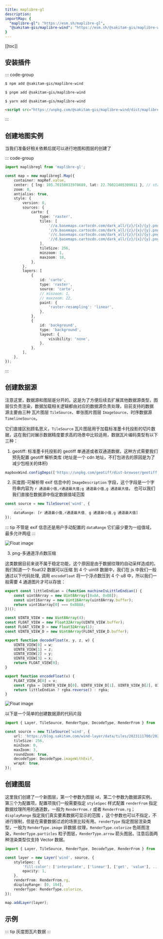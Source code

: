 ```yaml
---
title: maplibre-gl
description:
importMap: {
  "maplibre-gl": "https://esm.sh/maplibre-gl",
  "@sakitam-gis/maplibre-wind": "https://esm.sh/@sakitam-gis/maplibre-wind"
}
---
```


[[toc]]

## 安装插件

::: code-group

```sh [npm]
$ npm add @sakitam-gis/maplibre-wind
```

```sh [pnpm]
$ pnpm add @sakitam-gis/maplibre-wind
```

```sh [yarn]
$ yarn add @sakitam-gis/maplibre-wind
```

```html [script]
<script src="https://unpkg.com/@sakitam-gis/maplibre-wind/dist/maplibre-wind.js"></script>
```

:::

## 创建地图实例

当我们准备好相关依赖后就可以进行地图和图层的创建了

::: code-group

```ts
import maplibregl from 'maplibre-gl';

const map = new maplibregl.Map({
    container: mapRef.value,
    center: { lng: 105.70150033978689, lat: 22.76021405309811 }, // starting position [lng, lat]
    zoom: 0,
    antialias: true,
    style: {
        version: 8,
        sources: {
            carto: {
                type: 'raster',
                tiles: [
                    '//a.basemaps.cartocdn.com/dark_all/{z}/{x}/{y}.png',
                    '//b.basemaps.cartocdn.com/dark_all/{z}/{x}/{y}.png',
                    '//c.basemaps.cartocdn.com/dark_all/{z}/{x}/{y}.png',
                    '//d.basemaps.cartocdn.com/dark_all/{z}/{x}/{y}.png',
                ],
                tileSize: 256,
                minzoom: 1,
                maxzoom: 18,
            },
        },
        layers: [
            {
                id: 'carto',
                type: 'raster',
                source: 'carto',
                // minzoom: 1,
                // maxzoom: 22,
                paint: {
                    'raster-resampling': 'linear',
                },
            },
            {
                id: 'background',
                type: 'background',
                layout: {
                    visibility: 'none',
                },
            },
        ],
    },
});
```
:::

## 创建数据源

注意这里，数据源和图层是分开的。这是为了方便后续去扩展其他数据源类型，图层仅负责渲染，数据加载相关逻辑都由对应的数据源负责处理，目前支持的数据
源主要由三种 瓦片图层 `TileSource`、单张图片图层 `ImageSource`、时序数据源 `TimelineSource`。

它们直接区别顾名思义，`TileSource` 瓦片图层用于加载标准墨卡托投影的切片数据，这在我们对展示数据精度要求高的场景中比较适用，数据瓦片编码类型有以下三种：

1. geotiff: 标准墨卡托投影的 geotiff 单通道或者双通道数据，这种方式需要我们预先配置 geotiff 解析类库 (地址是一个 cdn 地址，不打包进去的原因是为了减少包相关的体积)

```ts
mapboxWind.configDeps(['https://unpkg.com/geotiff/dist-browser/geotiff.js']);
```

2. 灰度图-可解析带 exif 信息中的 `ImageDescription` 字段，这个字段是一个字符串内容为 `r 通道最小值,r通道最大值;g 通道最小值,g 通道最大值`， 也可以我们我们直接在数据源中指定数据值域范围

```ts
const source = new TileSource('wind', {
    ...,
    dataRange: [r 通道最小值,r通道最大值, g 通道最小值,g 通道最大值]
});
```

::: tip
不管是 exif 信息还是用户手动配置的 `dataRange` 它们最少要为一组值域，最多允许两组
:::

![Float image](/data/tiles/2023111700/2023111703/0/0/0/wind-surface.jpeg)

3. png-多通道浮点数压缩

这类数据目前来说不属于稳定功能，这个原因是由于数据纹理的自动采样造成的。我们知道一个 float32 数据可以压缩
到 4 个 uint8 数据中，我们在 js 中我们一般通过以下代码处理, 调用 `encodeFloat` 将一个浮点数压到 4 个 u8
中，所以我们一般需要 4 通道图片才可以存放：

```ts
export const littleEndian = (function machineIsLittleEndian() {
    const uint8Array = new Uint8Array([0xAA, 0xBB]);
    const uint16array = new Uint16Array(uint8Array.buffer);
    return uint16array[0] === 0xBBAA;
})();

const UINT8_VIEW = new Uint8Array(4);
const FLOAT_VIEW = new Float32Array(UINT8_VIEW.buffer);
const FLOAT_VIEW_D = new Float32Array(1);
const UINT8_VIEW_D = new Uint8Array(FLOAT_VIEW_D.buffer);

export function decodeFloat(x, y, z, w) {
    UINT8_VIEW[0] = w;
    UINT8_VIEW[1] = z;
    UINT8_VIEW[2] = y;
    UINT8_VIEW[3] = x;
    return FLOAT_VIEW[0];
}

export function encodeFloat(v) {
    FLOAT_VIEW_D[0] = v;
    const rgba = [UINT8_VIEW_D[0], UINT8_VIEW_D[1], UINT8_VIEW_D[2], UINT8_VIEW_D[3]];
    return littleEndian ? rgba.reverse() : rgba;
}
```

![Float image](/data/float.png)

以下是一个简单的创建数据源的代码片段

```ts
import { Layer, TileSource, RenderType, DecodeType, RenderFrom } from '@sakitam-gis/maplibre-wind';

const source = new TileSource('wind', {
    url: 'https://blog.sakitam.com/wind-layer/data/tiles/2023111700/2023111703/{z}/{x}/{y}/wind-surface.jpeg',
    tileSize: 256,
    minZoom: 0,
    maxZoom: 3,
    roundZoom: true,
    decodeType: DecodeType.imageWithExif,
    wrapX: true,
});
```

## 创建图层

这里我们创建了一个新图层，第一个参数为图层 id，第二个参数为数据源实例，第三个为配置项，配置项我们一般需要指定 `styleSpec` 样式配置
`renderFrom` 指定数据纹理所用的通道数，一般为 `RenderFrom.r` 或者 `RenderFrom.rg`；`displayRange` 指定我们真实要素数据可显示的范围
，这个参数也可以不指定，不进行限制，但是在需要数据过滤的场景比较有用。`renderType` 指定图层渲染类型，一般为 `RenderType.image` 非数据
纹理，`RenderType.colorize` 色斑图渲染，`RenderType.particles` 粒子图层，`RenderType.arrow` 箭头图层。注意后面两种渲染类型仅支持
Vector 数据。

```ts
import { Layer, TileSource, RenderType, DecodeType, RenderFrom } from '@sakitam-gis/maplibre-wind';

const layer = new Layer('wind', source, {
    styleSpec: {
        'fill-color': ['interpolate', ['linear'], ['get', 'value'], ...interpolateColor],
        opacity: 1,
    },
    renderFrom: RenderFrom.rg,
    displayRange: [0, 104],
    renderType: RenderType.colorize,
});

map.addLayer(layer);
```

## 示例

::: tip
灰度图瓦片数据
:::

<sfc-playground src="../playgrounds/maplibre-gl/colorize-tile.vue" language="vue" title="灰度图数据" desc="添加灰度图数据 - 瓦片"></sfc-playground>
